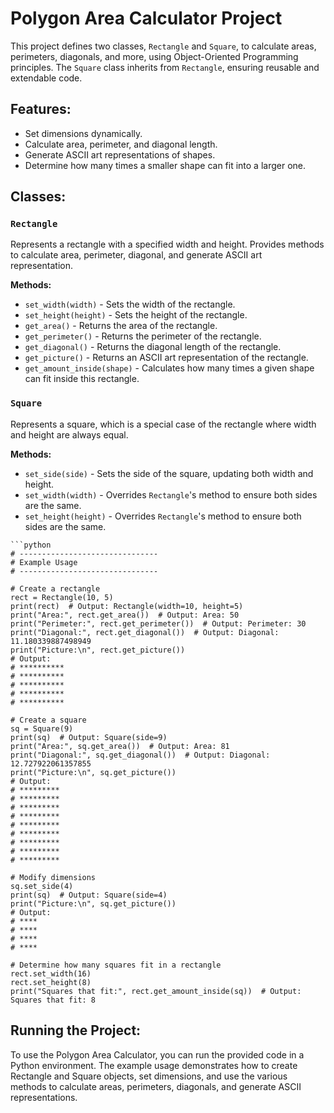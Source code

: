 # Polygon Area Calculator Project

This project defines two classes, `Rectangle` and `Square`, to calculate areas, perimeters, diagonals, and more, using Object-Oriented Programming principles. The `Square` class inherits from `Rectangle`, ensuring reusable and extendable code.

## Features:
- Set dimensions dynamically.
- Calculate area, perimeter, and diagonal length.
- Generate ASCII art representations of shapes.
- Determine how many times a smaller shape can fit into a larger one.

## Classes:
### `Rectangle`
Represents a rectangle with a specified width and height. Provides methods to calculate area, perimeter, diagonal, and generate ASCII art representation.

**Methods:**
- `set_width(width)` - Sets the width of the rectangle.
- `set_height(height)` - Sets the height of the rectangle.
- `get_area()` - Returns the area of the rectangle.
- `get_perimeter()` - Returns the perimeter of the rectangle.
- `get_diagonal()` - Returns the diagonal length of the rectangle.
- `get_picture()` - Returns an ASCII art representation of the rectangle.
- `get_amount_inside(shape)` - Calculates how many times a given shape can fit inside this rectangle.

### `Square`
Represents a square, which is a special case of the rectangle where width and height are always equal.

**Methods:**
- `set_side(side)` - Sets the side of the square, updating both width and height.
- `set_width(width)` - Overrides `Rectangle`'s method to ensure both sides are the same.
- `set_height(height)` - Overrides `Rectangle`'s method to ensure both sides are the same.
```
```python
# -------------------------------
# Example Usage
# -------------------------------

# Create a rectangle
rect = Rectangle(10, 5)
print(rect)  # Output: Rectangle(width=10, height=5)
print("Area:", rect.get_area())  # Output: Area: 50
print("Perimeter:", rect.get_perimeter())  # Output: Perimeter: 30
print("Diagonal:", rect.get_diagonal())  # Output: Diagonal: 11.180339887498949
print("Picture:\n", rect.get_picture())
# Output:
# **********
# **********
# **********
# **********
# **********

# Create a square
sq = Square(9)
print(sq)  # Output: Square(side=9)
print("Area:", sq.get_area())  # Output: Area: 81
print("Diagonal:", sq.get_diagonal())  # Output: Diagonal: 12.727922061357855
print("Picture:\n", sq.get_picture())
# Output:
# *********
# *********
# *********
# *********
# *********
# *********
# *********
# *********
# *********

# Modify dimensions
sq.set_side(4)
print(sq)  # Output: Square(side=4)
print("Picture:\n", sq.get_picture())
# Output:
# ****
# ****
# ****
# ****

# Determine how many squares fit in a rectangle
rect.set_width(16)
rect.set_height(8)
print("Squares that fit:", rect.get_amount_inside(sq))  # Output: Squares that fit: 8
```
## Running the Project:
To use the Polygon Area Calculator, you can run the provided code in a Python environment. The example usage demonstrates how to create Rectangle and Square objects, set dimensions, and use the various methods to calculate areas, perimeters, diagonals, and generate ASCII representations.

